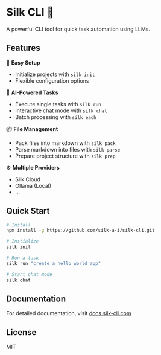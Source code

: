 # Silk CLI 🚀

A powerful CLI tool for quick task automation using LLMs.

## Features

🔧 **Easy Setup**
- Initialize projects with `silk init`
- Flexible configuration options

🤖 **AI-Powered Tasks**
- Execute single tasks with `silk run`
- Interactive chat mode with `silk chat`
- Batch processing with `silk each`

📦 **File Management**
- Pack files into markdown with `silk pack`
- Parse markdown into files with `silk parse`
- Prepare project structure with `silk prep`

⚙️ **Multiple Providers**
- Silk Cloud
- Ollama (Local)
- ...

## Quick Start

```bash
# Install
npm install -g https://github.com/silk-a-i/silk-cli.git

# Initialize
silk init

# Run a task
silk run "create a hello world app"

# Start chat mode
silk chat
```

## Documentation

For detailed documentation, visit [docs.silk-cli.com](https://docs.silk-cli.com)

## License

MIT
